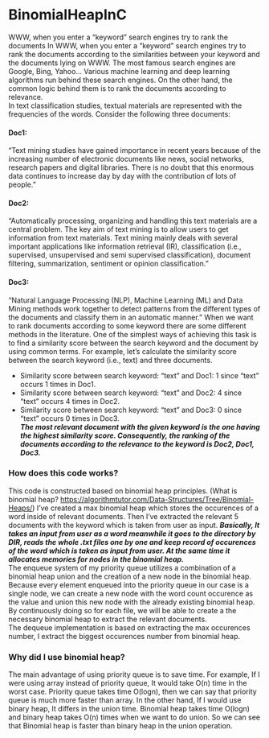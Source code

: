 # BinomialHeapInC  
WWW, when you enter a “keyword” search engines try to rank the documents
In WWW, when you enter a “keyword” search engines try to rank the documents according to the similarities between your keyword and the documents lying on
WWW. The most famous search engines are Google, Bing, Yahoo... Various
machine learning and deep learning algorithms run behind these search engines. On
the other hand, the common logic behind them is to rank the documents according to
relevance.  
In text classification studies, textual materials are represented with the frequencies of
the words. Consider the following three documents:  
#### Doc1:  
“Text mining studies have gained importance in recent years because of the
increasing number of electronic documents like news, social networks, research
papers and digital libraries. There is no doubt that this enormous data continues to
increase day by day with the contribution of lots of people.”
#### Doc2: 
“Automatically processing, organizing and handling this text materials are a
central problem. The key aim of text mining is to allow users to get information from
text materials. Text mining mainly deals with several important applications like
information retrieval (IR), classification (i.e., supervised, unsupervised and semi
supervised classification), document filtering, summarization, sentiment or opinion
classification.”
#### Doc3: 
“Natural Language Processing (NLP), Machine Learning (ML) and Data
Mining methods work together to detect patterns from the different types of the
documents and classify them in an automatic manner.”
When we want to rank documents according to some keyword there are some
different methods in the literature. One of the simplest ways of achieving this task is
to find a similarity score between the search keyword and the document by using
common terms. For example, let’s calculate the similarity score between the search
keyword (i.e., text) and three documents.  
* Similarity score between search keyword: “text” and Doc1: 1 since “text” occurs
1 times in Doc1.  
* Similarity score between search keyword: “text” and Doc2: 4 since “text” occurs
4 times in Doc2.  
* Similarity score between search keyword: “text” and Doc3: 0 since “text” occurs
0 times in Doc3.  
***The most relevant document with the given keyword is the one having the highest
similarity score. Consequently, the ranking of the documents according to the
relevance to the keyword is Doc2, Doc1, Doc3.***

### How does this code works?  
This code is constructed based on binomial heap principles. (What is binomial heap? https://algorithmtutor.com/Data-Structures/Tree/Binomial-Heaps/) I’ve created a max binomial heap which stores the occurences of a word inside of relevant
documents. Then I’ve extracted the relevant 5 documents with the keyword which is taken
from user as input.  ***Basically, It takes an input from user as a word meanwhile it goes to the directory by DIR, reads the whole .txt files one by one and keep record of occurences of the word which is taken as input from user. At the same time it allocates memories for nodes in the binomial heap.***   
The enqueue system of my priority queue utilizes a combination of a binomial heap union
and the creation of a new node in the binomial heap. Because every element enqueued into the
priority queue in our case is a single node, we can create a new node with the word count
occurence as the value and union this new node with the already existing binomial heap. By
continuously doing so for each file, we will be able to create a the necessary binomial heap to
extract the relevant documents.  
The dequeue implementation is based on extracting the max occurences number, I extract the
biggest occurences number from binomial heap.

### Why did I use binomial heap?  
The main advantage of using priority queue is to save time. For example, If I were using
array instead of priority queue, It would take O(n) time in the worst case. Priority queue takes
time O(logn), then we can say that priority queue is much more faster than array. In the other
hand, If I would use binary heap, It differs in the union time. Binomial heap takes time
O(logn) and binary heap takes O(n) times when we want to do union. So we can see that
Binomial heap is faster than binary heap in the union operation.
